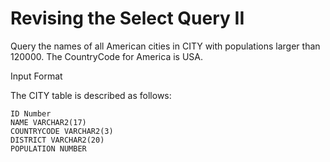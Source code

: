 Revising the Select Query II 
=============


Query the names of all American cities in CITY with populations larger than 120000. The CountryCode for America is USA.

Input Format

The CITY table is described as follows:
```
ID Number
NAME VARCHAR2(17)
COUNTRYCODE VARCHAR2(3)
DISTRICT VARCHAR2(20)
POPULATION NUMBER
```